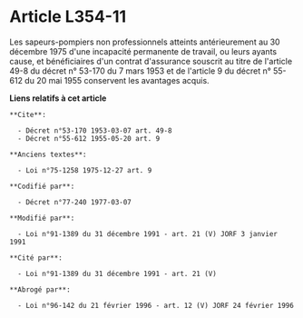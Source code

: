 # Article L354-11

Les sapeurs-pompiers non professionnels atteints antérieurement au 30 décembre 1975 d'une incapacité permanente de travail,
ou leurs ayants cause, et bénéficiaires d'un contrat d'assurance souscrit au titre de l'article 49-8 du décret n° 53-170 du 7
mars 1953 et de l'article 9 du décret n° 55-612 du 20 mai 1955 conservent les avantages acquis.

**Liens relatifs à cet article**

	**Cite**:

	  - Décret n°53-170 1953-03-07 art. 49-8
	  - Décret n°55-612 1955-05-20 art. 9

	**Anciens textes**:

	  - Loi n°75-1258 1975-12-27 art. 9

	**Codifié par**:

	  - Décret n°77-240 1977-03-07

	**Modifié par**:

	  - Loi n°91-1389 du 31 décembre 1991 - art. 21 (V) JORF 3 janvier 1991

	**Cité par**:

	  - Loi n°91-1389 du 31 décembre 1991 - art. 21 (V)

	**Abrogé par**:

	  - Loi n°96-142 du 21 février 1996 - art. 12 (V) JORF 24 février 1996

